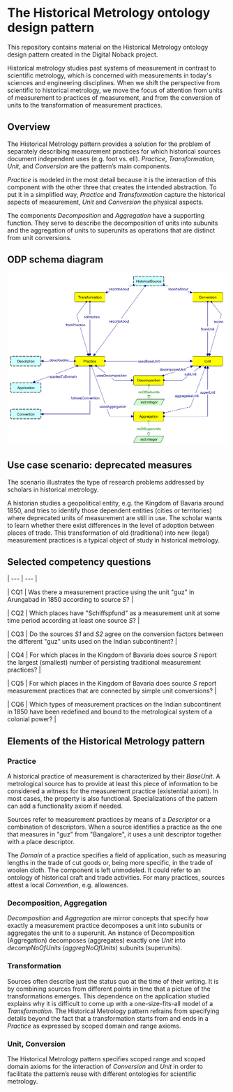 # The Historical Metrology ontology design pattern

This repository contains material on the Historical Metrology ontology design pattern created 
in the Digital Noback project.

Historical metrology studies past systems of measurement in contrast to scientific metrology,
which is concerned with measurements in today's sciences and engineering disciplines.
When we shift the perspective from scientific to historical metrology, we move the focus of
attention from units of measurement to practices of measurement, and from the conversion of
units to the transformation of measurement practices.

## Overview

The Historical Metrology pattern provides a solution for the problem of separately describing
measurement practices for which historical sources document independent uses (e.g. foot vs. ell).
*Practice*, *Transformation*, *Unit*, and *Conversion* are the pattern’s main components. 

*Practice* is modeled in the most detail because it is the interaction of this component with 
the other three that creates the intended abstraction. To put it in a simplified way, *Practice* 
and *Transformation* capture the historical aspects of measurement, *Unit* and *Conversion* 
the physical aspects.

The components *Decomposition* and *Aggregation* have a supporting function. They serve to
describe the decomposition of units into subunits and the aggregation of units to superunits
as operations that are distinct from unit conversions.

## ODP schema diagram

![Historical Metrology ODP schema diagram](https://github.com/kulturinformatik/noback/blob/main/HistoricalMetrologyPatternSchema.png?raw=true)

## Use case scenario: deprecated measures

The scenario illustrates the type of research problems addressed by scholars in historical metrology. 

A historian studies a geopolitical entity, e.g. the Kingdom of Bavaria around 1850, and tries to identify those dependent entities (cities or territories) where deprecated units of measurement are still in use. The scholar wants to learn whether there exist differences in the level of adoption between places of trade. This transformation of old (traditional) into new (legal) measurement practices is a typical object of study in historical metrology.

## Selected competency questions

| --- | --- |

| CQ1 | Was there a measurement practice using the unit "guz" in Arungabad in 1850 according to source *S*? |

| CQ2 | Which places have "Schiffspfund" as a measurement unit at some time period according at least one source *S*? |

| CQ3 | Do the sources *S1* and *S2* agree on the conversion factors between the different "guz" units used on the Indian subcontinent? |

| CQ4 | For which places in the Kingdom of Bavaria does source *S* report the largest (smallest) number of persisting traditional measurement practices? |

| CQ5 | For which places in the Kingdom of Bavaria does source *S* report measurement practices that are connected by simple unit conversions? |

| CQ6 | Which types of measurement practices on the Indian subcontinent in 1850 have been redefined and bound to the metrological system of a colonial power? |

## Elements of the Historical Metrology pattern

### Practice

A historical practice of measurement is characterized by their *BaseUnit*. A metrological source has to provide at least this piece of information to be considered a witness for the measurement practice (existential axiom). In most cases, the property is also functional. Specializations of the pattern can add a functionality axiom if needed.

Sources refer to measurement practices by means of a *Descriptor* or a combination of descriptors. When a source identifies a practice as the one that measures in "guz" from "Bangalore", it uses a unit descriptor together with a place descriptor.

The *Domain* of a practice specifies a field of application, such as measuring lengths in the trade of cut goods or, being more specific, in the trade of woolen cloth. The component is left unmodeled. It could refer to an ontology of historical craft and trade activities. For many practices, sources attest a local *Convention*, e.g. allowances.

### Decomposition, Aggregation

*Decomposition* and *Aggregation* are mirror concepts that specify how exactly a measurement practice decomposes a unit into subunits or aggregates the unit to a superunit.  An instance of Decomposition (Aggregation) decomposes (aggregates) exactly one *Unit* into *decompNoOfUnits* (*aggregNoOfUnits*) subunits (superunits).

### Transformation

Sources often describe just the status quo at the time of their writing. It is by combining sources from different points in time that a picture of the transformations emerges. This dependence on the application studied explains why it is difficult to come up with a one-size-fits-all model of a *Transformation*. The Historical Metrology pattern refrains from specifying details beyond the fact that a transformation starts from and ends in a *Practice* as expressed by scoped domain and range axioms.

### Unit, Conversion

The Historical Metrology pattern specifies scoped range and scoped domain axioms for the interaction of *Conversion* and *Unit* in order to facilitate the pattern’s reuse with different ontologies for scientific metrology.




